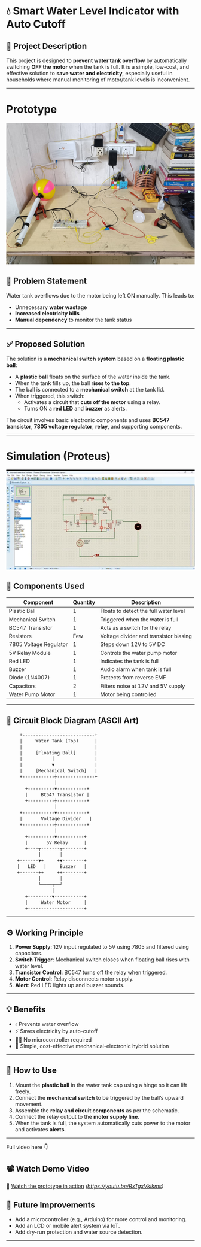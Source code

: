 # 💧 Smart Water Level Indicator with Auto Cutoff

## 📘 Project Description

This project is designed to **prevent water tank overflow** by automatically switching **OFF the motor** when the tank is full. It is a simple, low-cost, and effective solution to **save water and electricity**, especially useful in households where manual monitoring of motor/tank levels is inconvenient.

---
# Prototype
![](PROTOTYPE/model.jpg)

## 🎯 Problem Statement

Water tank overflows due to the motor being left ON manually. This leads to:
- Unnecessary **water wastage**
- **Increased electricity bills**
- **Manual dependency** to monitor the tank status

---

## ✅ Proposed Solution

The solution is a **mechanical switch system** based on a **floating plastic ball**:

- A **plastic ball** floats on the surface of the water inside the tank.
- When the tank fills up, the ball **rises to the top**.
- The ball is connected to a **mechanical switch** at the tank lid.
- When triggered, this switch:
  - Activates a circuit that **cuts off the motor** using a relay.
  - Turns ON a **red LED** and **buzzer** as alerts.
  
The circuit involves basic electronic components and uses **BC547 transistor**, **7805 voltage regulator**, **relay**, and supporting components.

---
# Simulation (Proteus)
![](PROTOTYPE/Simulation.jpg)

## 🧰 Components Used

| Component              | Quantity | Description                                   |
|------------------------|----------|-----------------------------------------------|
| Plastic Ball           | 1        | Floats to detect the full water level         |
| Mechanical Switch      | 1        | Triggered when the water is full              |
| BC547 Transistor       | 1        | Acts as a switch for the relay                |
| Resistors              | Few      | Voltage divider and transistor biasing        |
| 7805 Voltage Regulator | 1        | Steps down 12V to 5V DC                       |
| 5V Relay Module        | 1        | Controls the water pump motor                 |
| Red LED                | 1        | Indicates the tank is full                    |
| Buzzer                 | 1        | Audio alarm when tank is full                 |
| Diode (1N4007)         | 1        | Protects from reverse EMF                     |
| Capacitors             | 2        | Filters noise at 12V and 5V supply            |
| Water Pump Motor       | 1        | Motor being controlled                        |

---

## 🔌 Circuit Block Diagram (ASCII Art)
         +---------------------------+
         |     Water Tank (Top)      |
         |                           |
         |     [Floating Ball]       |
         |           │               |
         |           ▼               |
         |     [Mechanical Switch]   |
         +------------┼--------------+
                      │
           +----------▼-----------+
           |     BC547 Transistor |
           +----------┼-----------+
                      │
         +------------▼-----------+
         |       Voltage Divider   |
         +------------┼-----------+
                      │
           +----------▼----------+
           |       5V Relay      |
           +----┬-------┬--------+
                │       │
        +-------▼+     +▼--------+
        |   LED   |     Buzzer   |
        +-------++     ++--------+
                │       │
                └────┬──┘
                     │
           +---------▼-----------+
           |     Water Motor     |
           +---------------------+

---

## ⚙️ Working Principle

1. **Power Supply**: 12V input regulated to 5V using 7805 and filtered using capacitors.
2. **Switch Trigger**: Mechanical switch closes when floating ball rises with water level.
3. **Transistor Control**: BC547 turns off the relay when triggered.
4. **Motor Control**: Relay disconnects motor supply.
5. **Alert**: Red LED lights up and buzzer sounds.

---

## 💡 Benefits

- 💧 Prevents water overflow
- ⚡ Saves electricity by auto-cutoff
- 👨‍🔧 No microcontroller required
- 🔋 Simple, cost-effective mechanical-electronic hybrid solution

---

## 📂 How to Use

1. Mount the **plastic ball** in the water tank cap using a hinge so it can lift freely.
2. Connect the **mechanical switch** to be triggered by the ball’s upward movement.
3. Assemble the **relay and circuit components** as per the schematic.
4. Connect the relay output to the **motor supply line**.
5. When the tank is full, the system automatically cuts power to the motor and activates **alerts**.

---
Full video here 👇
## 📽️ Watch Demo Video

🔗 [Watch the prototype in action](#) *(https://youtu.be/RxTgxVklkms)*

## 🧠 Future Improvements

- Add a microcontroller (e.g., Arduino) for more control and monitoring.
- Add an LCD or mobile alert system via IoT.
- Add dry-run protection and water source detection.

-----
